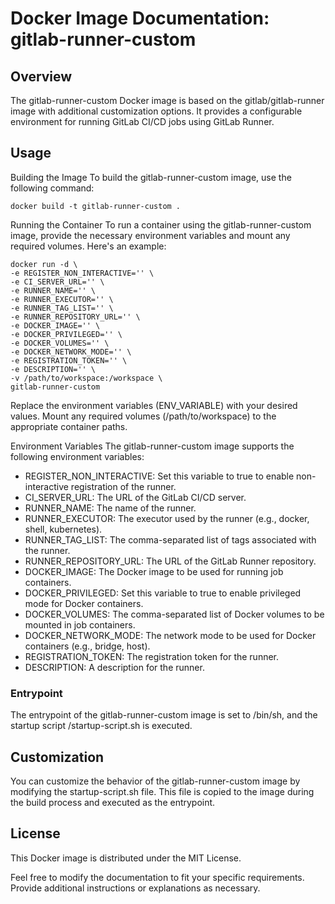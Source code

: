 # Docker Image Documentation: gitlab-runner-custom
## Overview
The gitlab-runner-custom Docker image is based on the gitlab/gitlab-runner image with additional customization options. It provides a configurable environment for running GitLab CI/CD jobs using GitLab Runner.

## Usage
Building the Image
To build the gitlab-runner-custom image, use the following command:

```shell 
docker build -t gitlab-runner-custom .
```

Running the Container
To run a container using the gitlab-runner-custom image, provide the necessary environment variables and mount any required volumes. Here's an example:

```shell 
docker run -d \
-e REGISTER_NON_INTERACTIVE='' \
-e CI_SERVER_URL='' \
-e RUNNER_NAME='' \
-e RUNNER_EXECUTOR='' \
-e RUNNER_TAG_LIST='' \
-e RUNNER_REPOSITORY_URL='' \
-e DOCKER_IMAGE='' \
-e DOCKER_PRIVILEGED='' \
-e DOCKER_VOLUMES='' \
-e DOCKER_NETWORK_MODE='' \
-e REGISTRATION_TOKEN='' \
-e DESCRIPTION='' \
-v /path/to/workspace:/workspace \
gitlab-runner-custom
```

Replace the environment variables (ENV_VARIABLE) with your desired values. Mount any required volumes (/path/to/workspace) to the appropriate container paths.

Environment Variables
The gitlab-runner-custom image supports the following environment variables:

* REGISTER_NON_INTERACTIVE: Set this variable to true to enable non-interactive registration of the runner.
* CI_SERVER_URL: The URL of the GitLab CI/CD server.
* RUNNER_NAME: The name of the runner.
* RUNNER_EXECUTOR: The executor used by the runner (e.g., docker, shell, kubernetes).
* RUNNER_TAG_LIST: The comma-separated list of tags associated with the runner.
* RUNNER_REPOSITORY_URL: The URL of the GitLab Runner repository.
* DOCKER_IMAGE: The Docker image to be used for running job containers.
* DOCKER_PRIVILEGED: Set this variable to true to enable privileged mode for Docker containers.
* DOCKER_VOLUMES: The comma-separated list of Docker volumes to be mounted in job containers.
* DOCKER_NETWORK_MODE: The network mode to be used for Docker containers (e.g., bridge, host).
* REGISTRATION_TOKEN: The registration token for the runner.
* DESCRIPTION: A description for the runner.
### Entrypoint
The entrypoint of the gitlab-runner-custom image is set to /bin/sh, and the startup script /startup-script.sh is executed.

## Customization
You can customize the behavior of the gitlab-runner-custom image by modifying the startup-script.sh file. This file is copied to the image during the build process and executed as the entrypoint.

## License
This Docker image is distributed under the MIT License.

Feel free to modify the documentation to fit your specific requirements. Provide additional instructions or explanations as necessary.
